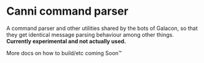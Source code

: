 # Canni command parser

A command parser and other utilities shared by the bots of Galacon, so that they get identical message parsing behaviour among other things. **Currently experimental and not actually used.**

More docs on how to build/etc coming Soon&trade;
